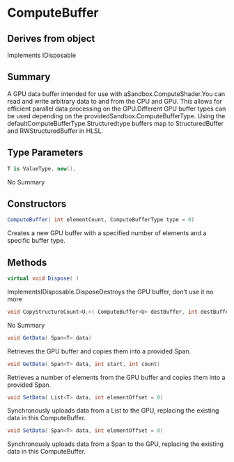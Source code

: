 # ComputeBuffer<T>

## Derives from object
Implements IDisposable

## Summary

A GPU data buffer intended for use with aSandbox.ComputeShader.You can read and write arbitrary data to and from the CPU and GPU.
This allows for efficient parallel data processing on the GPU.Different GPU buffer types can be used depending on the providedSandbox.ComputeBufferType.
Using the defaultComputeBufferType.Structuredtype buffers map to StructuredBuffer<T> and RWStructuredBuffer<T> in HLSL.
## Type Parameters

```c#
T is ValueType, new(), 
```
No Summary
## Constructors

```c#
ComputeBuffer( int elementCount, ComputeBufferType type = 0) 
```
Creates a new GPU buffer with a specified number of elements and a specific buffer type.
## Methods

```c#
virtual void Dispose( ) 
```
ImplementsIDisposable.DisposeDestroys the GPU buffer, don't use it no more
```c#
void CopyStructureCount<U,>( ComputeBuffer<U> destBuffer, int destBufferOffset) 
```
No Summary
```c#
void GetData( Span<T> data) 
```
Retrieves the GPU buffer and copies them into a provided Span.
```c#
void GetData( Span<T> data, int start, int count) 
```
Retrieves a number of elements from the GPU buffer and copies them into a provided Span.
```c#
void SetData( List<T> data, int elementOffset = 0) 
```
Synchronously uploads data from a List to the GPU, replacing the existing data in this ComputeBuffer.
```c#
void SetData( Span<T> data, int elementOffset = 0) 
```
Synchronously uploads data from a Span to the GPU, replacing the existing data in this ComputeBuffer.
